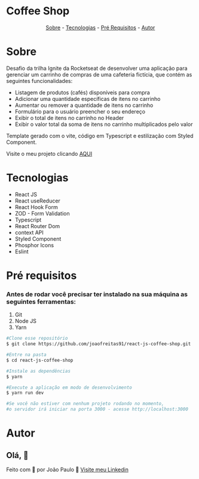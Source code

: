 # Coffee Shop

<p align="center">
  <a href="#sobre">Sobre</a> -
  <a href="#tech">Tecnologias</a> -
  <a href="#pre">Pré Requisitos</a> -
  <a href="#autor">Autor</a>
</p>


<h1 id='sobre'>Sobre</h1>

Desafio da trilha Ignite da Rocketseat de desenvolver uma aplicação para gerenciar um carrinho de compras de uma cafeteria fictícia, 
que contém as seguintes funcionalidades:

- Listagem de produtos (cafés) disponíveis para compra
- Adicionar uma quantidade específicas de itens no carrinho
- Aumentar ou remover a quantidade de itens no carrinho
- Formulário para o usuário preencher o seu endereço
- Exibir o total de itens no carrinho no Header
- Exibir o valor total da soma de itens no carrinho multiplicados pelo valor

Template gerado com o vite, código em Typescript e estilização com Styled Component.

Visite o meu projeto clicando [AQUI](https://react-js-coffee-shop.vercel.app/)

<h1 id='tech'>Tecnologias</h1>

- React JS
- React useReducer
- React Hook Form
- ZOD - Form Validation
- Typescript
- React Router Dom
- context API
- Styled Component
- Phosphor Icons
- Eslint

<h1 id='pre'>Pré requisitos </h1>

### Antes de rodar você precisar ter instalado na sua máquina as seguintes ferramentas:

1. Git
2. Node JS
3. Yarn

```bash
#Clone esse repositório
$ git clone https://github.com/joaofreitas91/react-js-coffee-shop.git

#Entre na pasta
$ cd react-js-coffee-shop

#Instale as dependências 
$ yarn

#Execute a aplicação em modo de desenvolvimento
$ yarn run dev

#Se você não estiver com nenhum projeto rodando no momento, 
#o servidor irá iniciar na porta 3000 - acesse http://localhost:3000

``` 

<h1 id='autor'>Autor</h1>

## Olá, 👋

Feito com 💜 por João Paulo 👋 [Visite meu Linkedin](https://www.linkedin.com/in/joaopfreitas91/)
